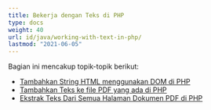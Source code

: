 ```yaml
---
title: Bekerja dengan Teks di PHP
type: docs
weight: 40
url: id/java/working-with-text-in-php/
lastmod: "2021-06-05"
---
```


Bagian ini mencakup topik-topik berikut:

- [Tambahkan String HTML menggunakan DOM di PHP](/pdf/java/add-html-string-using-dom-in-php/)
- [Tambahkan Teks ke file PDF yang ada di PHP](/pdf/java/add-text-to-an-existing-pdf-file-in-php/)
- [Ekstrak Teks Dari Semua Halaman Dokumen PDF di PHP](/pdf/java/extract-text-from-all-the-pages-of-a-pdf-document-in-php/)